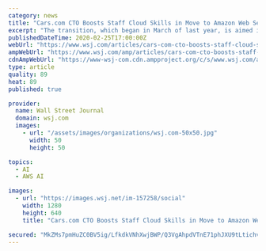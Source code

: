 ```yaml
---
category: news
title: "Cars.com CTO Boosts Staff Cloud Skills in Move to Amazon Web Services"
excerpt: "The transition, which began in March of last year, is aimed in part at speeding up the matchmaking process between cars and buyers on its website, which hosts a daily average of some 4 million cars from 19,"
publishedDateTime: 2020-02-25T17:00:00Z
webUrl: "https://www.wsj.com/articles/cars-com-cto-boosts-staff-cloud-skills-in-move-to-amazon-web-services-11582632002"
ampWebUrl: "https://www.wsj.com/amp/articles/cars-com-cto-boosts-staff-cloud-skills-in-move-to-amazon-web-services-11582632002"
cdnAmpWebUrl: "https://www-wsj-com.cdn.ampproject.org/c/s/www.wsj.com/amp/articles/cars-com-cto-boosts-staff-cloud-skills-in-move-to-amazon-web-services-11582632002"
type: article
quality: 89
heat: 89
published: true

provider:
  name: Wall Street Journal
  domain: wsj.com
  images:
    - url: "/assets/images/organizations/wsj.com-50x50.jpg"
      width: 50
      height: 50

topics:
  - AI
  - AWS AI

images:
  - url: "https://images.wsj.net/im-157258/social"
    width: 1280
    height: 640
    title: "Cars.com CTO Boosts Staff Cloud Skills in Move to Amazon Web Services"

secured: "MkZMs7pmHuZC0BV5ig/LfkdkVNhXwjBWP/Q3VgAhpdVTnE71phJXU9tLtichvGHo5n5v9xi8zysSIwgBAOk//pIDi1KGeNq5VXsmLBhXU65RFdfAgQIA5l0jgvICFZR9AAgB2qiLDQ4PXQbackFXbbb3wqLGE5jjDBx07bRxLY5RDwdKj1W4QWvgttjG9VsMmYlBEjUJmQNdpIRXiqAaC8T2YVcKkLQf6dSxRQ6rdfBHZkQ1CPcIZ0gdaKDdvgm+GB0rTiQyvSwy44kt3TAeIQgN0Elqlh869zz8NwHqi9rDTat2ulcjkt7gm4ZLQU/0;gaYaJ9T8r/Z3odz/12G8JQ=="
---
```


